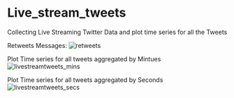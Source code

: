 # Live_stream_tweets
Collecting Live Streaming Twitter Data and plot time series for all the Tweets

Retweets Messages:
![retweets](https://user-images.githubusercontent.com/5540884/37244309-21841390-24ad-11e8-99f3-84ab82f38c3d.png)

Plot Time series for all tweets aggregated by Mintues
![livestreamtweets_mins](https://user-images.githubusercontent.com/5540884/37244359-e3d60c78-24ad-11e8-90cd-7a165c51453b.png)

Plot Time series for all tweets aggregated by Seconds
![livestreamtweets_secs](https://user-images.githubusercontent.com/5540884/37244364-ecb493be-24ad-11e8-9a39-5b88dd86c88a.png)
